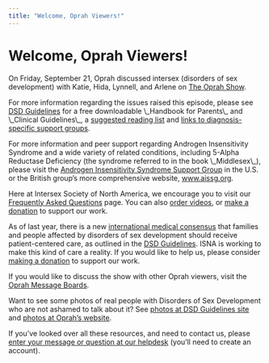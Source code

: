 ```yaml
---
title: "Welcome, Oprah Viewers!"
---
```


# Welcome, Oprah Viewers!

<p>On Friday, September 21, Oprah discussed intersex (disorders of sex development) with Katie, Hida, Lynnell, and Arlene on <a href="http://www.oprah.com/tows/pastshows/200709/tows_past_20070921.jhtml">The Oprah Show</a>.  </p>

<p>For more information regarding the issues raised this episode, please see <a href="http://dsdguidelines.org/"><span class="caps">DSD</span> Guidelines</a> for a free downloadable \_Handbook for Parents\_ and \_Clinical Guidelines\_, a <a href="/reading_list">suggested reading list</a> and <a href="http://www.dsdguidelines.org/htdocs/parents/support_groups.html">links to diagnosis-specific support groups</a>.  </p>

<p>For more information and peer support regarding Androgen Insensitivity Syndrome and a wide variety of related conditions, including 5-Alpha Reductase Deficiency (the syndrome referred to in the book \_Middlesex\_), please visit the <a href="http://www.aissgusa.org">Androgen Insensitivity Syndrome Support Group</a> in the U.S. or the British group&#8217;s more comprehensive website, <a href="http://www.aissg.org">www.aissg.org</a>.  </p>

<p>Here at Intersex Society of North America, we encourage you to visit our <a href="/faq">Frequently Asked Questions</a> page. You can also <a href="/videos">order videos</a>, or <a href="/donate">make a donation</a> to support our work.  </p>

<p>As of last year, there is a new <a href="http://pediatrics.aappublications.org/cgi/reprint/118/2/e488">international medical consensus</a> that families and people affected by disorders of sex development should receive patient-centered care, as outlined in the <a href="http://www.dsdguidelines.org/"><span class="caps">DSD</span> Guidelines</a>. <span class="caps">ISNA</span> is working to make this kind of care a reality. If you would like to help us, please consider <a href="/donate">making a donation</a> to support our work.  </p>


<p>If you would like to discuss the show with other Oprah viewers, visit the <a href="http://www.oprah.com/community/thread/1545">Oprah Message Boards</a>.  </p>

<p>Want to see some photos of real people with Disorders of Sex Development who are not ashamed to talk about it? See <a href="http://www.dsdguidelines.org/htdocs/parents/photos.html">photos at <span class="caps">DSD</span> Guidelines site</a> and <a href="http://www.oprah.com/tows/slide/200709/20070921/slide_20070921_350_101.jhtml">photos at Oprah&#8217;s website</a>.  </p>

<p>If you&#8217;ve looked over all these resources, and need to contact us, please <a href="http://ask.isna.org">enter your message or question at our helpdesk</a> (you&#8217;ll need to create an account).</p>